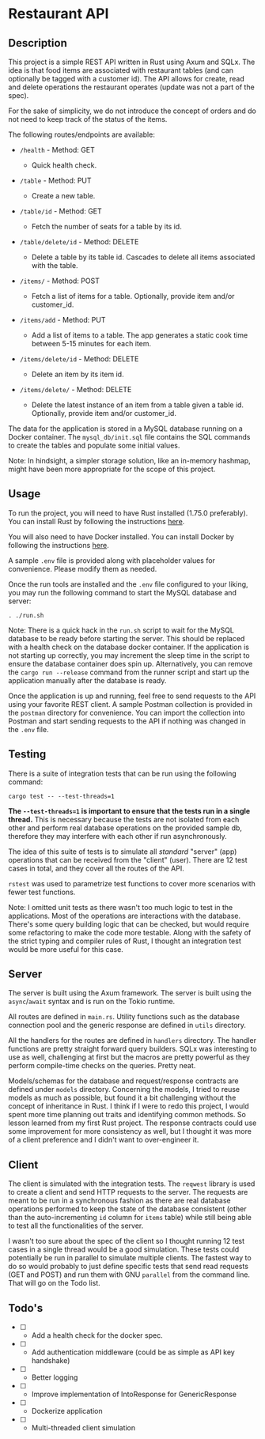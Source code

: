 # Restaurant API

## Description

This project is a simple REST API written in Rust using Axum and SQLx. The idea is that food items are associated with restaurant tables (and can optionally be tagged with a customer id). The API allows for create, read and delete operations the restaurant operates (update was not a part of the spec).

For the sake of simplicity, we do not introduce the concept of orders and do not need to keep track of the status of the items.

The following routes/endpoints are available:

- `/health` - Method: GET
  - Quick health check.

- `/table` - Method: PUT
  - Create a new table.

- `/table/id` - Method: GET
  - Fetch the number of seats for a table by its id.

- `/table/delete/id` - Method: DELETE
  - Delete a table by its table id. Cascades to delete all items associated with the table.

- `/items/` - Method: POST
  - Fetch a list of items for a table. Optionally, provide item and/or customer_id.

- `/items/add` - Method: PUT
  - Add a list of items to a table. The app generates a static cook time between 5-15 minutes for each item.

- `/items/delete/id` - Method: DELETE
  - Delete an item by its item id.

- `/items/delete/` - Method: DELETE
  - Delete the latest instance of an item from a table given a table id. Optionally, provide item and/or customer_id.

The data for the application is stored in a MySQL database running on a Docker container. The `mysql_db/init.sql` file contains the SQL commands to create the tables and populate some initial values.

Note: In hindsight, a simpler storage solution, like an in-memory hashmap, might have been more appropriate for the scope of this project.

## Usage

To run the project, you will need to have Rust installed (1.75.0 preferably). You can install Rust by following the instructions [here](https://www.rust-lang.org/tools/install).

You will also need to have Docker installed. You can install Docker by following the instructions [here](https://docs.docker.com/get-docker/).

A sample `.env` file is provided along with placeholder values for convenience. Please modify them as needed.

Once the run tools are installed and the `.env` file configured to your liking, you may run the following command to start the MySQL database and server:

```. ./run.sh```

Note: There is a quick hack in the `run.sh` script to wait for the MySQL database to be ready before starting the server. This should be replaced with a health check on the database docker container. If the application is not starting up correctly, you may increment the sleep time in the script to ensure the database container does spin up. Alternatively, you can remove the `cargo run --release` command from the runner script and start up the application manually after the database is ready.

Once the application is up and running, feel free to send requests to the API using your favorite REST client. A sample Postman collection is provided in the `postman` directory for convenience. You can import the collection into Postman and start sending requests to the API if nothing was changed in the `.env` file.

## Testing

There is a suite of integration tests that can be run using the following command:

```cargo test -- --test-threads=1```

**The `--test-threads=1` is important to ensure that the tests run in a single thread.** This is necessary because the tests are not isolated from each other and perform real database operations on the provided sample db, therefore they may interfere with each other if run asynchronously.

The idea of this suite of tests is to simulate all _standard_ "server" (app) operations that can be received from the "client" (user). There are 12 test cases in total, and they cover all the routes of the API.

`rstest` was used to parametrize test functions to cover more scenarios with fewer test functions.

Note: I omitted unit tests as there wasn't too much logic to test in the applications. Most of the operations are interactions with the database. There's some query building logic that can be checked, but would require some refactoring to make the code more testable. Along with the safety of the strict typing and compiler rules of Rust, I thought an integration test would be more useful for this case.

## Server

The server is built using the Axum framework. The server is built using the `async`/`await` syntax and is run on the Tokio runtime.

All routes are defined in `main.rs`. Utility functions such as the database connection pool and the generic response are defined in `utils` directory.

All the handlers for the routes are defined in `handlers` directory. The handler functions are pretty straight forward query builders. SQLx was interesting to use as well, challenging at first but the macros are pretty powerful as they perform compile-time checks on the queries. Pretty neat.

Models/schemas for the database and request/response contracts are defined under `models` directory. Concerning the models, I tried to reuse models as much as possible, but found it a bit challenging without the concept of inheritance in Rust. I think if I were to redo this project, I would spent more time planning out traits and identifying common methods. So lesson learned from my first Rust project. The response contracts could use some improvement for more consistency as well, but I thought it was more of a client preference and I didn't want to over-engineer it.

## Client

The client is simulated with the integration tests. The `reqwest` library is used to create a client and send HTTP requests to the server. The requests are meant to be run in a synchronous fashion as there are real database operations performed to keep the state of the database consistent (other than the auto-incrementing `id` column for `items` table) while still being able to test all the functionalities of the server.

I wasn't too sure about the spec of the client so I thought running 12 test cases in a single thread would be a good simulation. These tests could potentially be run in parallel to simulate multiple clients. The fastest way to do so would probably to just define specific tests that send read requests (GET and POST) and run them with GNU `parallel` from the command line. That will go on the Todo list.

## Todo's

- [ ] - Add a health check for the docker spec.
- [ ] - Add authentication middleware (could be as simple as API key handshake)
- [ ] - Better logging
- [ ] - Improve implementation of IntoResponse for GenericResponse
- [ ] - Dockerize application
- [ ] - Multi-threaded client simulation
